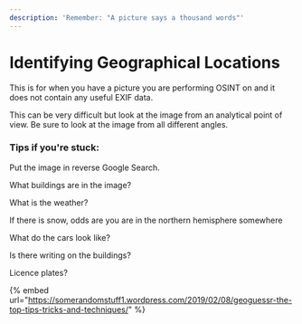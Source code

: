 ```yaml
---
description: 'Remember: "A picture says a thousand words"'
---
```


# Identifying Geographical Locations

This is for when you have a picture you are performing OSINT on and it does not contain any useful EXIF data.

This can be very difficult but look at the image from an analytical point of view. Be sure to look at the image from all different angles.

### Tips if you're stuck:

Put the image in reverse Google Search.

What buildings are in the image?

What is the weather?

If there is snow, odds are you are in the northern hemisphere somewhere

What do the cars look like?&#x20;

Is there writing on the buildings?

Licence plates?

{% embed url="https://somerandomstuff1.wordpress.com/2019/02/08/geoguessr-the-top-tips-tricks-and-techniques/" %}
